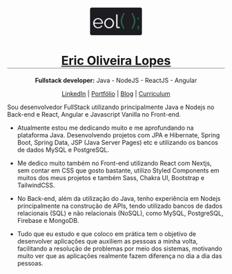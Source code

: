 <p align="center" dir="auto">
    <img src="https://raw.githubusercontent.com/EricEOL/ericeol.dev/main/src/assets/meu-logo-function-BG.png" width="120" style="max-width: 100%;" />
</p>

<h1 align="center" dir="auto" style="border-bottom: 1px solid gray">
    <a href="https://github.com/EricEOL" rel="nofollow">Eric Oliveira Lopes</a>
</h1>

<p align="center" dir="auto"><strong>Fullstack developer:</strong> Java - NodeJS - ReactJS - Angular</p>

<p align="center" dir="auto">
  <a href="https://www.linkedin.com/in/eric-oliveira-lopes/" rel="nofollow" target="_blank">LinkedIn</a> | 
  <a href="https://ericeol-dev.vercel.app/home" rel="nofollow" target="_blank">Portfólio</a> |
  <a href="https://lopesnotes.vercel.app/" rel="nofollow" target="_blank">Blog</a> | 
  <a href="https://docs.google.com/document/d/1z7S2tQR4t_70hoozCqKZcw_CwIXXK1TVa45mKwu016g/edit?usp=sharing" rel="nofollow" target="_blank">Curriculum</a>
</p>

<p dir="auto">Sou desenvolvedor FullStack utilizando principalmente Java e Nodejs no Back-end e React, Angular e Javascript Vanilla no Front-end.</p>


<ul dir="auto">
<li>
<p dir="auto">Atualmente estou me dedicando muito e me aprofundando na plataforma Java. Desenvolvendo projetos com JPA e Hibernate, Spring Boot, Spring Data, JSP (Java Server Pages) etc e utilizando os bancos de dados MySQL e PostgreSQL.</p>
</li>
<li>
<p dir="auto">Me dedico muito também no Front-end utilizando React com Nextjs, sem contar em CSS que gosto bastante, utilizo Styled Components em muitos dos meus projetos e também Sass, Chakra UI, Bootstrap e TailwindCSS.</p>
</li>
<li>
<p dir="auto">No Back-end, além da utilização do Java, tenho experiência em Nodejs principalmente na construção de APIs, tendo utilizado bancos de dados relacionais (SQL) e não relacionais (NoSQL), como MySQL, PostgreSQL, Firebase e MongoDB.</p>
</li>
<li>
<p dir="auto">Tudo que eu estudo e que coloco em prática tem o objetivo de desenvolver aplicações que auxiliem as pessoas a minha volta, facilitando a resolução de problemas por meio dos sistemas, motivando muito ver que as aplicações realmente fazem diferença no dia a dia das pessoas.</p>
</li>
</ul>
